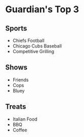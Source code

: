 # Guardian's Top 3

## Sports  
- Chiefs Football  
- Chicago Cubs Baseball 
- Competitive Grilling

## Shows  
- Friends  
- Cops  
- Bluey

## Treats  
- Italian Food  
- BBQ 
- Coffee
